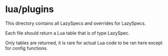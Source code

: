 # lua/plugins

This directory contains all LazySpecs and overrides for LazySpecs.

Each file should return a Lua table that is of type LazySpec.

Only tables are returned, it is rare for actual Lua code to be ran here except
for config functions.
